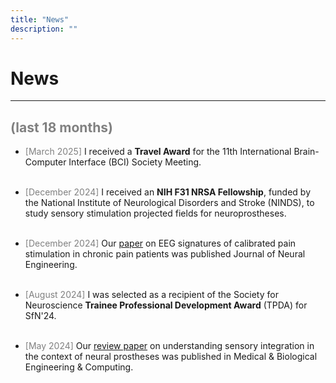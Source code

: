 ```yaml
---
title: "News"
description: ""
---
```



# News 
---
## <span style="color: gray;">(last 18 months)</span>

* <span style="color: gray;">[March 2025]</span> I received a **Travel Award** for the 11th International Brain-Computer Interface (BCI) Society Meeting.
<br> <br>

* <span style="color: gray;">[December 2024]</span> I received an **NIH F31 NRSA Fellowship**, funded by the National Institute of Neurological Disorders and Stroke (NINDS), to study sensory stimulation projected fields for neuroprostheses.
<br> <br>

* <span style="color: gray;">[December 2024]</span> Our [paper](https://iopscience.iop.org/article/10.1088/1741-2552/ad995d/meta) on EEG signatures of calibrated pain stimulation in chronic pain patients was published Journal of Neural Engineering.
<br> <br>

* <span style="color: gray;">[August 2024]</span> I was selected as a recipient of the Society for Neuroscience **Trainee Professional Development Award** (TPDA) for SfN'24.
<br> <br>

* <span style="color: gray;">[May 2024]</span> Our [review paper](https://rdcu.be/dIhRn) on understanding sensory integration in the context of neural prostheses was published in Medical & Biological Engineering & Computing.
<br> <br>